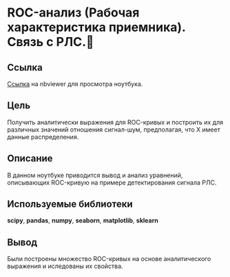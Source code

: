 # ROC-анализ (Рабочая характеристика приемника). Связь с РЛС.📡
## Ссылка
[Ссылка](https://nbviewer.jupyter.org/github/voropaevv/specific_questions_of_DA/blob/master/ROC_analysis/ROC-curve_analysis.ipynb) на nbviewer для просмотра ноутбука.
## Цель
Получить аналитически выражения для ROC-кривых и построить их для различных значений отношения сигнал-шум, предполагая, что X имеет данные распределения.
## Описание
В данном ноутбуке приводится вывод и анализ уравнений, описывающих ROC-кривую на примере детектирования сигнала РЛС.
## Используемые библиотеки
__scipy__, __pandas__, __numpy__, __seaborn__, __matplotlib__, __sklearn__
## Вывод
Были построены множество ROC-кривых на основе аналитического выражения и иследованы их свойства.
